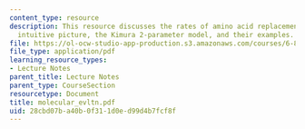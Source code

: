 ```yaml
---
content_type: resource
description: This resource discusses the rates of amino acid replacement, Felsenstein?s
  intuitive picture, the Kimura 2-parameter model, and their examples.
file: https://ol-ocw-studio-app-production.s3.amazonaws.com/courses/6-877j-computational-evolutionary-biology-fall-2005/28cbd07ba40b0f311d0ed99d4b7fcf8f_molecular_evltn.pdf
file_type: application/pdf
learning_resource_types:
- Lecture Notes
parent_title: Lecture Notes
parent_type: CourseSection
resourcetype: Document
title: molecular_evltn.pdf
uid: 28cbd07b-a40b-0f31-1d0e-d99d4b7fcf8f
---
```

